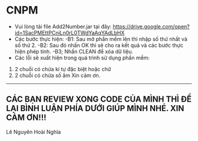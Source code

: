# CNPM

+ Vui lòng tải file Add2Number.jar tại đây: https://drive.google.com/open?id=1SacPMEttPCniLn0rL0TWdYaAqYAdLbHX
+ Các bước thực hiện:
  -B1: Sau mở phần mềm lên thì nhập số thứ nhất và số thứ 2.
  -B2: Sau đó nhấn OK thì sẽ cho ra kết quả và các bước thực hiện phép tính.
  -B3; Nhấn CLEAN để xóa dữ liệu.
 + Các lỗi sẽ xuất hiện trong quá trình sử dụng phần mềm:
  1. 2 chuổi có chứa kí tự đặc biệt hoặc chữ
  2. 2 chuỗi có chứa số âm
 Xin cảm ơn.
 
 
 ---------------------------------------
 CÁC BẠN REVIEW XONG CODE CỦA MÌNH THÌ ĐỂ LẠI BÌNH LUẬN PHÍA DƯỚI GIÚP MÌNH NHÉ. XIN CẢM ƠN!!!
 ---------------------------------------
 
 Lê Nguyên Hoài Nghĩa
